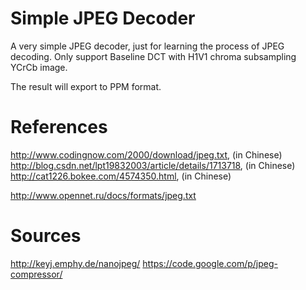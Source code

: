 
Simple JPEG Decoder
=======

A very simple JPEG decoder, just for learning the process of JPEG decoding. Only support Baseline DCT with H1V1 chroma subsampling YCrCb image.

The result will export to PPM format.



References
=======

http://www.codingnow.com/2000/download/jpeg.txt, (in Chinese)
http://blog.csdn.net/lpt19832003/article/details/1713718, (in Chinese)
http://cat1226.bokee.com/4574350.html, (in Chinese)

http://www.opennet.ru/docs/formats/jpeg.txt



Sources
=======
http://keyj.emphy.de/nanojpeg/
https://code.google.com/p/jpeg-compressor/
